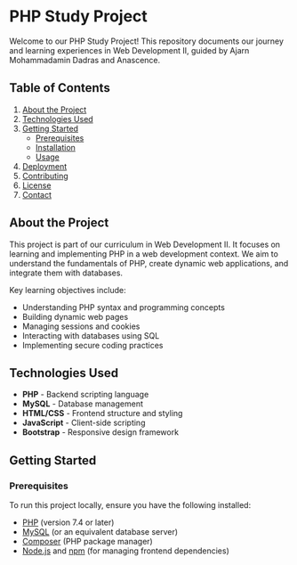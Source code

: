 # PHP Study Project

Welcome to our PHP Study Project! This repository documents our journey and learning experiences in Web Development II, guided by Ajarn Mohammadamin Dadras and Anascence.

## Table of Contents

1. [About the Project](#about-the-project)
2. [Technologies Used](#technologies-used)
3. [Getting Started](#getting-started)
   - [Prerequisites](#prerequisites)
   - [Installation](#installation)
   - [Usage](#usage)
4. [Deployment](#deployment)
5. [Contributing](#contributing)
6. [License](#license)
7. [Contact](#contact)

## About the Project

This project is part of our curriculum in Web Development II. It focuses on learning and implementing PHP in a web development context. We aim to understand the fundamentals of PHP, create dynamic web applications, and integrate them with databases.

Key learning objectives include:
- Understanding PHP syntax and programming concepts
- Building dynamic web pages
- Managing sessions and cookies
- Interacting with databases using SQL
- Implementing secure coding practices

## Technologies Used

- **PHP** - Backend scripting language
- **MySQL** - Database management
- **HTML/CSS** - Frontend structure and styling
- **JavaScript** - Client-side scripting
- **Bootstrap** - Responsive design framework

## Getting Started

### Prerequisites

To run this project locally, ensure you have the following installed:

- [PHP](https://www.php.net/downloads) (version 7.4 or later)
- [MySQL](https://dev.mysql.com/downloads/) (or an equivalent database server)
- [Composer](https://getcomposer.org/download/) (PHP package manager)
- [Node.js](https://nodejs.org/) and [npm](https://www.npmjs.com/get-npm) (for managing frontend dependencies)
